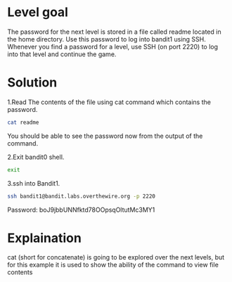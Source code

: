 # Level goal
The password for the next level is stored in a file called readme located in the home directory. Use this password to log into bandit1 using SSH. Whenever you find a password for a level, use SSH (on port 2220) to log into that level and continue the game.

# Solution

1.Read The contents of the file using cat command which contains the password.
```Bash
cat readme
```
You should be able to see the password now from the output of the command.

2.Exit bandit0 shell.
```Bash
exit
```

3.ssh into Bandit1.
```Bash
ssh bandit1@bandit.labs.overthewire.org -p 2220
```
Password: boJ9jbbUNNfktd78OOpsqOltutMc3MY1

# Explaination
 
cat (short for concatenate) is going to be explored over the next levels, but for this example it is used to show the ability of the command to view file contents
